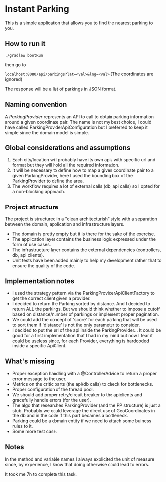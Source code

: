 # Instant Parking

This is a simple application that allows you to find the nearest parking to you.

## How to run it

```./gradlew bootRun```

then go to 

```localhost:8080/api/parkings?lat=<val>&lng=<val>```
(The coordinates are ignored)

The response will be a list of parkings in JSON format.

## Naming convention

A *ParkingProvider* represents an API to call to obtain parking information around a given coordinate pair. The name is not my best choice, I could have called ParkingProviderApiConfiguration but I preferred to keep it simple since the domain model is simple.

## Global considerations and assumptions

1. Each city/location will probably have its own apis with specific url and format but they will hold all the required information.
2. It will be necessary to define how to map a given coordinate pair to a given ParkingProvider, here I used the bounding box of the ParkingProvider to define the area. 
3. The workflow requires a lot of external calls (db, api calls) so I opted for a non-blocking approach.

## Project structure

The project is structured in a "clean architecturish" style with a separation between the domain, application and infrastructure layers.

- The domain is pretty empty but it is there for the sake of the exercise.
- The application layer contains the business logic expressed under the form of use cases.
- The infrastructure layer contains the external dependencies (controllers, db, api clients).
- Unit tests have been added mainly to help my development rather that to ensure the quality of the code.

## Implementation notes

- I used the strategy pattern via the ParkingProviderApiClientFactory to get the correct client given a provider.
- I decided to return the Parking sorted by distance. And I decided to return ALL the parkings. But we should think whether to impose a cutoff based on distance/number of parkings or implement proper pagination.
- We could add the concept of 'score' for each parking that will be used to sort them if 'distance' is not the only parameter to consider.
- I decided to put the url of the api inside the ParkingProvider... It could be good for a first implementation that I had in my mind but now I fear it could be useless since, for each Provider, everything is hardcoded inside a specific ApiClient.

## What's missing

- Proper exception handling with a @ControllerAdvice to return a proper error message to the user.
- Metrics on the critic parts (the api/db calls) to check for bottlenecks.
- Proper configuration of the thread pool.
- We should add proper retry/circuit breaker to the apiclients and gracefully handle errors (for the user).
- The algo that researches ParkingProvider (and the PP structure) is just a stub. Probably we could leverage the direct use of GeoCoordinates in the db and in the code if this part becames a bottleneck.
- Parking could be a domain entity if we need to attach some buiness rules to it.
- Some more test case.

## Notes

In the method and variable names I always explicited the unit of measure since, by experience, I know that doing otherwise could lead to errors.

It took me 7h to complete this task. 